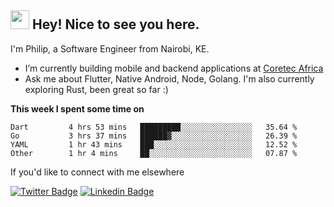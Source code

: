 <h2><img src="https://slackmojis.com/emojis/3643-cool-doge/download" width="30"/> Hey! Nice to see you here.</h2>

<p>I'm Philip, a Software Engineer from Nairobi, KE. 

- I’m currently building mobile and backend applications at [Coretec Africa](https://coretecafrica.com/)</br>
- Ask me about Flutter, Native Android, Node, Golang. I'm also currently exploring Rust, been great so far :)</p>

**This week I spent some time on**
<!--START_SECTION:waka-->

```text
Dart         4 hrs 53 mins   █████████░░░░░░░░░░░░░░░░   35.64 %
Go           3 hrs 37 mins   ██████▓░░░░░░░░░░░░░░░░░░   26.39 %
YAML         1 hr 43 mins    ███░░░░░░░░░░░░░░░░░░░░░░   12.52 %
Other        1 hr 4 mins     ██░░░░░░░░░░░░░░░░░░░░░░░   07.87 %
```

<!--END_SECTION:waka-->

If you'd like to connect with me elsewhere

[![Twitter Badge](https://img.shields.io/badge/-Twitter-1ca0f1?style=flat-square&labelColor=1ca0f1&logo=twitter&logoColor=white&link=https://twitter.com/_diogorodrigues)](https://twitter.com/kimathiphil)  [![Linkedin Badge](https://img.shields.io/badge/-LinkedIn-blue?style=flat-square&logo=Linkedin&logoColor=white&link=https://www.linkedin.com/in/philip-kimathi-2604a9114/)](https://www.linkedin.com/in/philip-kimathi-2604a9114/)
